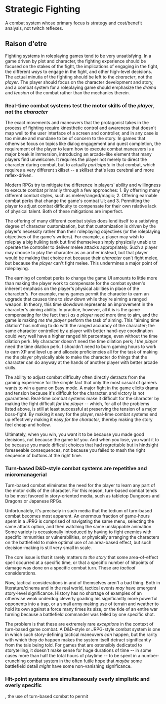 # Strategic Fighting
A combat system whose primary focus is strategy and cost/benefit analysis, not twitch reflexes.

## Raison d'etre
Fighting systems in roleplaying games tend to be very unsatisfying. In a game driven by plot and character, the fighting experience should be focused on the stakes of the fight, the implications of engaging in the fight, the different *ways* to engage in the fight, and other high-level decisions. The actual minutia of the fighting should be left to the *character*, not the *player*. The player should focus on the character development and story, and a combat system for a roleplaying game should emphasize the *drama* and *tension* of the combat rather than the mechanics therein.

### Real-time combat systems test the motor skills of the *player*, not the *character*
The exact movements and maneuvers that the protagonist takes in the process of fighting require kinesthetic control and awareness that doesn't map well to the user interface of a screen and controller, and in any case is too minute and mundane to be of concern to the story. In games that otherwise focus on topics like dialog engagement and quest completion, the requirement of the player to learn how to execute combat maneuvers is a major break in immersion, introducing an arcade-like element that many players find unwelcome. It requires the player not merely to direct the character during combat, but to actually *participate* in that combat, which requires a very different skillset -- a skillset that's less cerebral and more reflex-driven.

Modern RPGs try to mitigate the difference in players' ability and willingness to execute combat primarily through a few approaches: 1. By offerring many different combat styles, such as melee/ranged/magic; 2. Offering earnable combat perks that change the game's combat UI; and 3. Permitting the player to adjust combat difficulty to compensate for their own relative lack of physical talent. Both of these mitigations are imperfect. 

The offering of many different combat styles does lend itself to a satisfying degree of character customization, but that customization is driven by the player's necessity rather than their roleplaying objectives (or the roleplaying objectives of the game's writers). For example, a player may wish to roleplay a big hulking tank but find themselves simply physically unable to operate the controller to deliver melee attacks appropriately. Such a player may choose to play the character as an archer instead, but that player would be making that choice not because their *character* can't fight melee, but because the *player* can't fight melee. This undermines a major point of roleplaying.

The earning of combat perks to change the game UI amounts to little more than making the player work to compensate for the combat system's inherent emphasis on the player's physical abilities in place of the character's. For example, many games permit the character to earn an upgrade that causes time to slow down while they're aiming a ranged weapon. In theory, this time slowdown represents an improvement in the character's aiming ability. In practice, however, all it is is the game compensating for the fact that *I as a player* need more time to aim, and the game is making *me the player* perform the task of aiming. This "aiming time dilation" has nothing to do with the ranged accuracy of the character; the same character controlled by a player with better hand-eye coordination could very well have a higher ranged hit percentage, even without the time dilation perk. My character doesn't need the time dilation perk; *I the player* need the time dilation perk. I shouldn't need to burn gaming hours to work to earn XP and level up and allocate proficiencies all for the task of making me the player physically able to make the character do things that the character can do anyway at the hands of another player with better arcade skills.

The ability to adjust combat difficulty often directly detracts from the gaming experience for the simple fact that only the most casual of gamers wants to win a game on Easy mode. A major fight in the game elicits drama and tension because it's difficult for the character, and victory is not guaranteed. Real-time combat systems make it difficult for the character by making the fight difficult *for the player* -- which, for all of the problems listed above, is still at least successful at preserving the tension of a major boss-fight. By making it easy for the player, real-time combat systems end up effectively making it easy *for the character*, thereby making the story feel cheap and hollow. 

Ultimately, when you win, you want it to be because you made good decisions, not because the game *let* you. And when you lose, you want it to be because you made difficult choices that had regrettable but in hindsight foreseeable consequences, not because you failed to mash the right sequence of buttons at the right time.

### Turn-based D&D-style combat systems are repetitive and micromanagerial
Turn-based combat eliminates the need for the player to learn any part of the motor skills of the character. For this reason, turn-based combat tends to be most favored in story-oriented media, such as tabletop Dungeons and Dragons or Japanese RPGs.

Unfortunately, it's precisely in such media that the tedium of turn-based combat becomes most apparent. An enormous fraction of game-hours spent in a JPRG is comprised of navigating the same menu, selecting the same attack option, and then watching the same unskippable animation. Some variety is occasionally introduced by having to fight enemies with specific immunities or vulnerabilities, or physically arranging the characters on the battlefield to make optimal use of an area-based effect, but such decision-making is still very small in scale.

The core issue is that it rarely matters *to the story* that some area-of-effect spell occurred at a specific time, or that a specific number of hitpoints of damage was done on a specific combat turn. These are *tactical* considerations. 

Now, tactical considerations in and of themselves aren't a bad thing. Both in literature/cinema and in the real world, tactical events *may* have emergent story-level significance. History has no shortage of examples of an otherwise weak underdog cleverly goading his significantly more powerful opponents into a trap, or a small army making use of terrain and weather to hold its own against a force many times its size, or the tide of an entire war turning because a battlefield commander was felled by one specific shot.

The problem is that these are extremely rare *exceptions* in the context of turn-based game combat. A D&D-style or JRPG-style combat system is one in which such story-defining tactical maneuvers *can* happen, but the rarity with which they *do* happen makes the system itself detract significantly from the tale being told. For games that are ostensibly dedicated to storytelling, it doesn't make sense for huge durations of time -- in some cases more than half the total hours of playtime -- to be spent in a number-crunching combat system in the often futile hope that *maybe* some battlefield detail *might* have some non-vanishing significance.

### Hit-point systems are simultaneously overly simplistic and overly specific










, the use of turn-based combat to permit 



